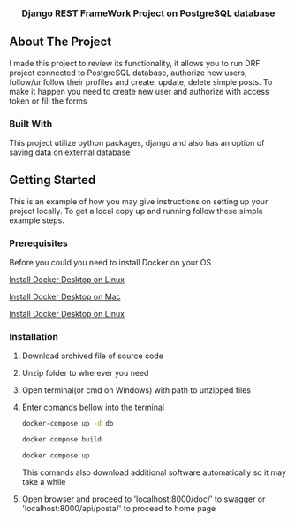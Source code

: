 <h3 align="center">Django REST FrameWork Project on PostgreSQL database</h3>

## About The Project
I made this project to review its functionality, it allows you to run DRF project connected to PostgreSQL database, authorize new users, follow/unfollow their profiles and create, update, delete simple posts. To make it happen you need to create new user and authorize with access token or fill the forms


### Built With

This project utilize python packages, django and also has an option of saving data on external database

## Getting Started

This is an example of how you may give instructions on setting up your project locally.
To get a local copy up and running follow these simple example steps.

### Prerequisites

Before you could you need to install Docker on your OS

<a href="https://docs.docker.com/desktop/install/linux-install/">Install Docker Desktop on Linux</a>

<a href="https://docs.docker.com/desktop/install/mac-install/">Install Docker Desktop on Mac</a>

<a href="https://docs.docker.com/desktop/install/linux-install/">Install Docker Desktop on Linux</a>

### Installation

1. Download archived file of source code

2. Unzip folder to wherever you need

3. Open terminal(or cmd on Windows) with path to unzipped files

4. Enter comands bellow into the terminal
   ```sh
   docker-compose up -d db
   ```
   ```sh
   docker compose build
   ```
   ```sh
   docker compose up
   ```
   This comands also download additional software automatically so it may take a while

 5. Open browser and proceed to 'localhost:8000/doc/' to swagger or 'localhost:8000/api/posta/' to proceed to home page  
